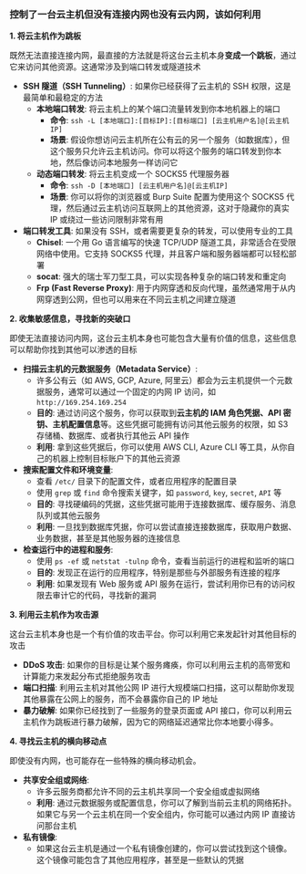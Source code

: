 ### 控制了一台云主机但没有连接内网也没有云内网，该如何利用

**1. 将云主机作为跳板**

既然无法直接连接内网，最直接的方法就是将这台云主机本身**变成一个跳板**，通过它来访问其他资源。这通常涉及到端口转发或隧道技术

- **SSH 隧道（SSH Tunneling）**: 如果你已经获得了云主机的 SSH 权限，这是最简单和最稳定的方法
  - **本地端口转发**: 将云主机上的某个端口流量转发到你本地机器上的端口
    - **命令**: `ssh -L [本地端口]:[目标IP]:[目标端口] [云主机用户名]@[云主机IP]`
    - **场景**: 假设你想访问云主机所在公有云的另一个服务（如数据库），但这个服务只允许云主机访问。你可以将这个服务的端口转发到你本地，然后像访问本地服务一样访问它
  - **动态端口转发**: 将云主机变成一个 SOCKS5 代理服务器
    - **命令**: `ssh -D [本地端口] [云主机用户名]@[云主机IP]`
    - **场景**: 你可以将你的浏览器或 Burp Suite 配置为使用这个 SOCKS5 代理，然后通过云主机访问互联网上的其他资源，这对于隐藏你的真实 IP 或绕过一些访问限制非常有用
- **端口转发工具**: 如果没有 SSH，或者需要更复杂的转发，可以使用专业的工具
  - **Chisel**: 一个用 Go 语言编写的快速 TCP/UDP 隧道工具，非常适合在受限网络中使用。它支持 SOCKS5 代理，并且客户端和服务器端都可以轻松部署
  - **socat**: 强大的瑞士军刀型工具，可以实现各种复杂的端口转发和重定向
  - **Frp (Fast Reverse Proxy)**: 用于内网穿透和反向代理，虽然通常用于从内网穿透到公网，但也可以用来在不同云主机之间建立隧道

**2. 收集敏感信息，寻找新的突破口**

即使无法直接访问内网，这台云主机本身也可能包含大量有价值的信息，这些信息可以帮助你找到其他可以渗透的目标

- **扫描云主机的元数据服务（Metadata Service）**:
  - 许多公有云（如 AWS, GCP, Azure, 阿里云）都会为云主机提供一个元数据服务，通常可以通过一个固定的内网 IP 访问，如 `http://169.254.169.254`
  - **目的**: 通过访问这个服务，你可以获取到**云主机的 IAM 角色凭据、API 密钥、主机配置信息**等。这些凭据可能拥有访问其他云服务的权限，如 S3 存储桶、数据库、或者执行其他云 API 操作
  - **利用**: 拿到这些凭据后，你可以使用 AWS CLI, Azure CLI 等工具，从你自己的机器上控制目标账户下的其他云资源
- **搜索配置文件和环境变量**:
  - 查看 `/etc/` 目录下的配置文件，或者应用程序的配置目录
  - 使用 `grep` 或 `find` 命令搜索关键字，如 `password`, `key`, `secret`, `API` 等
  - **目的**: 寻找硬编码的凭据，这些凭据可能用于连接数据库、缓存服务、消息队列或其他云服务
  - **利用**: 一旦找到数据库凭据，你可以尝试直接连接数据库，获取用户数据、业务数据，甚至是其他服务器的连接信息
- **检查运行中的进程和服务**:
  - 使用 `ps -ef` 或 `netstat -tulnp` 命令，查看当前运行的进程和监听的端口
  - **目的**: 发现正在运行的应用程序，特别是那些与外部服务有连接的程序
  - **利用**: 如果发现有 Web 服务或 API 服务在运行，尝试利用你已有的访问权限去审计它的代码，寻找新的漏洞

**3. 利用云主机作为攻击源**

这台云主机本身也是一个有价值的攻击平台。你可以利用它来发起针对其他目标的攻击

- **DDoS 攻击**: 如果你的目标是让某个服务瘫痪，你可以利用云主机的高带宽和计算能力来发起分布式拒绝服务攻击
- **端口扫描**: 利用云主机对其他公网 IP 进行大规模端口扫描，这可以帮助你发现其他暴露在公网上的服务，而不会暴露你自己的 IP 地址
- **暴力破解**: 如果你已经找到了一些服务的登录页面或 API 接口，你可以利用云主机作为跳板进行暴力破解，因为它的网络延迟通常比你本地要小得多。

**4. 寻找云主机的横向移动点**

即使没有内网，也可能存在一些特殊的横向移动机会。

- **共享安全组或网络**:
  - 许多云服务商都允许不同的云主机共享同一个安全组或虚拟网络
  - **利用**: 通过元数据服务或配置信息，你可以了解到当前云主机的网络拓扑。如果它与另一个云主机在同一个安全组内，你可能可以通过内网 IP 直接访问那台主机
- **私有镜像**:
  - 如果这台云主机是通过一个私有镜像创建的，你可以尝试找到这个镜像。这个镜像可能包含了其他应用程序，甚至是一些默认的凭据